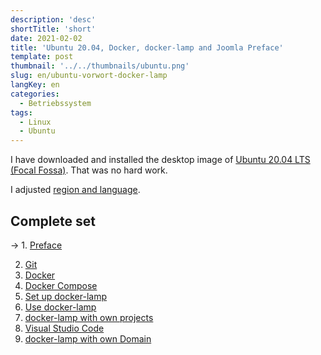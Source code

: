 ```yaml
---
description: 'desc'
shortTitle: 'short'
date: 2021-02-02
title: 'Ubuntu 20.04, Docker, docker-lamp and Joomla Preface'
template: post
thumbnail: '../../thumbnails/ubuntu.png'
slug: en/ubuntu-vorwort-docker-lamp
langKey: en
categories:
  - Betriebssystem
tags:
  - Linux
  - Ubuntu
---
```


I have downloaded and installed the desktop image of [Ubuntu 20.04 LTS (Focal Fossa)](https://releases.ubuntu.com/20.04/). That was no hard work.

I adjusted [region and language](https://help.ubuntu.com/stable/ubuntu-help/prefs-language.html.de).

## Complete set

-> 1. [Preface](/en/ubuntu-vorwort-docker-lamp)

2. [Git](/en/ubuntu-git-einrichten-docker-lamp)
3. [Docker](/en/ubuntu-docker-einrichten-docker-lamp)
4. [Docker Compose](/en/ubuntu-docker-compose-einrichten-docker-lamp)
5. [Set up docker-lamp](/en/ubuntu-docker-lamp-einrichten)
6. [Use docker-lamp](/en/ubuntu-docker-lamp-verwenden)
7. [docker-lamp with own projects](/en/ubuntu-docker-lamp-verwenden-eigene-projekte)
8. [Visual Studio Code](/en/ubuntu-vscode-docker-lamp)
9. [docker-lamp with own Domain](/en/ubuntu-docker-lamp-verwenden-eigene-domain)

<img src="https://vg02.met.vgwort.de/na/d2218897a9254c63a95ea39ab415a7f3" width="1" height="1" alt="">
